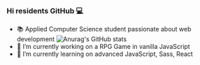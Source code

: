 ### Hi residents GitHub 💻


- 📚 Applied Computer Science student passionate about web development ![Anurag's GitHub stats](https://github-readme-stats.vercel.app/api?username=AParovyshnaya&theme=react&show_icons=true)
- 🔭 I’m currently working on a RPG Game in vanilla JavaScript
- 🌱 I’m currently learning on advanced JavaScript, Sass, React


